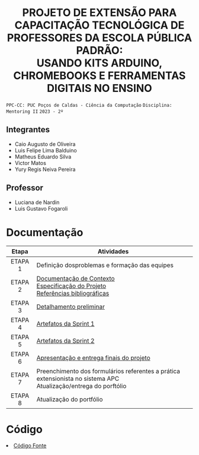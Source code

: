 <div align="center"> 
  <h1>PROJETO DE EXTENSÃO PARA CAPACITAÇÃO TECNOLÓGICA DE PROFESSORES DA ESCOLA PÚBLICA PADRÃO:
  <br/>USANDO KITS ARDUINO, CHROMEBOOKS E FERRAMENTAS DIGITAIS NO ENSINO</h1>
</div>

`PPC-CC: PUC Poços de Caldas - Ciência da Computação`
`Disciplina: Mentoring II`
`2023 - 2º`

## Integrantes

- Caio Augusto de Oliveira
- Luis Felipe Lima Balduino
- Matheus Eduardo Silva
- Victor Matos
- Yury Regis Neiva Pereira

## Professor

- Luciana de Nardin
- Luis Gustavo Fogaroli
  

# Documentação

| Etapa   |  Atividades |
|  :----:   | ----------- |
| ETAPA 1 | Definição dosproblemas e formação das equipes |
| ETAPA 2 | <a href="src/docs/context.md"> Documentação de Contexto</a> <br> <a href="src/docs/specification.md"> Especificação do Projeto</a> <br> <a href="docs/7-Referências.md"> Referências bibliográficas</a> |
| ETAPA 3 | <a href="docs/3-Detalhamento preliminar.md"> Detalhamento preliminar </a> |
| ETAPA 4 | <a href="docs/4-Sprint 1.md"> Artefatos da Sprint 1</a> |
| ETAPA 5 | <a href="docs/5-Sprint 2.md"> Artefatos da Sprint 2</a> |
| ETAPA 6 | <a href="docs/6-Apresentação do Projeto.md"> Apresentação e entrega finais do projeto</a> |
| ETAPA 7 | Preenchimento dos formulários referentes a prática extensionista no sistema APC <br> Atualização/entrega do porftólio| 
| ETAPA 8 | Atualização do portfólio

# Código

<li><a href="src/README.md"> Código Fonte</a></li>

